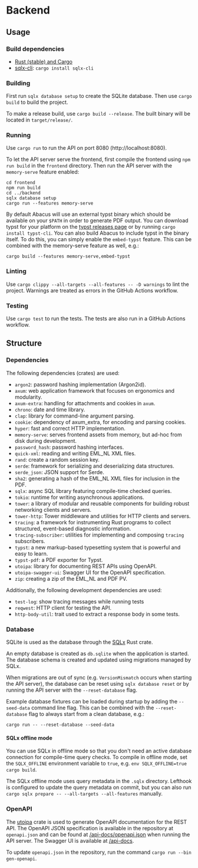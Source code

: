 # Backend

## Usage

### Build dependencies

- [Rust (stable) and Cargo](https://www.rust-lang.org/tools/install)
- [sqlx-cli](https://docs.rs/crate/sqlx-cli/latest): `cargo install sqlx-cli`

### Building

First run `sqlx database setup` to create the SQLite database.
Then use `cargo build` to build the project.

To make a release build, use `cargo build --release`.
The built binary will be located in `target/release/`.

### Running

Use `cargo run` to run the API on port 8080 (http://localhost:8080).

To let the API server serve the frontend, first compile the frontend using
`npm run build` in the `frontend` directory. Then run the API server with the
`memory-serve` feature enabled:

```shell
cd frontend
npm run build
cd ../backend
sqlx database setup
cargo run --features memory-serve
```

By default Abacus will use an external typst binary which should be available on
your `$PATH` in order to generate PDF output. You can download typst for your
platform on the [typst releases page] or by running `cargo install typst-cli`.
You can also build Abacus to include typst in the binary itself. To do this, you
can simply enable the `embed-typst` feature. This can be combined with the
memory-serve feature as well, e.g.:

```shell
cargo build --features memory-serve,embed-typst
```

[typst releases page]: https://github.com/typst/typst/releases

### Linting

Use `cargo clippy --all-targets --all-features -- -D warnings` to lint the project. Warnings are treated as errors in the GitHub Actions workflow.

### Testing

Use `cargo test` to run the tests. The tests are also run in a GitHub Actions workflow.

## Structure

### Dependencies

The following dependencies (crates) are used:

- `argon2`: password hashing implementation (Argon2id).
- `axum`: web application framework that focuses on ergonomics and modularity.
- `axum-extra`: handling for attachments and cookies in `axum`.
- `chrono`: date and time library.
- `clap`: library for command-line argument parsing.
- `cookie`: dependency of axum_extra, for encoding and parsing cookies.
- `hyper`: fast and correct HTTP implementation.
- `memory-serve`: serves frontend assets from memory, but ad-hoc from disk during development.
- `password_hash`: password hashing interfaces.
- `quick-xml`: reading and writing EML_NL XML files.
- `rand`: create a random session key.
- `serde`: framework for serializing and deserializing data structures.
- `serde_json`: JSON support for Serde.
- `sha2`: generating a hash of the EML_NL XML files for inclusion in the PDF.
- `sqlx`: async SQL library featuring compile-time checked queries.
- `tokio`: runtime for writing asynchronous applications.
- `tower`: a library of modular and reusable components for building robust networking clients and servers.
- `tower-http`: Tower middleware and utilities for HTTP clients and servers.
- `tracing`: a framework for instrumenting Rust programs to collect structured, event-based diagnostic information.
- `tracing-subscriber`: utilities for implementing and composing `tracing` subscribers.
- `typst`: a new markup-based typesetting system that is powerful and easy to learn.
- `typst-pdf`: a PDF exporter for Typst.
- `utoipa`: library for documenting REST APIs using OpenAPI.
- `utoipa-swagger-ui`: Swagger UI for the OpenAPI specification.
- `zip`: creating a zip of the EML_NL and PDF PV.

Additionally, the following development dependencies are used:

- `test-log`: show tracing messages while running tests
- `reqwest`: HTTP client for testing the API.
- `http-body-util`: trait used to extract a response body in some tests.

### Database

SQLite is used as the database through the [SQLx](https://github.com/launchbadge/sqlx) Rust crate.

An empty database is created as `db.sqlite` when the application is started.
The database schema is created and updated using migrations managed by SQLx.

When migrations are out of sync (e.g. `VersionMismatch` occurs when starting the API server),
the database can be reset using `sqlx database reset` or by running the API server with the
`--reset-database` flag.

Example database fixtures can be loaded during startup by adding the `--seed-data` command line
flag. This can be combined with the `--reset-database` flag to always start from a clean database,
e.g.:

```shell
cargo run -- --reset-database --seed-data
```

#### SQLx offline mode

You can use SQLx in offline mode so that you don't need an active database connection for compile-time query checks.
To compile in offline mode, set the `SQLX_OFFLINE` environment variable to `true`, e.g. `env SQLX_OFFLINE=true cargo build`.

The SQLx offline mode uses query metadata in the `.sqlx` directory.
Lefthook is configured to update the query metadata on commit, but you can also run `cargo sqlx prepare -- --all-targets --all-features` manually.

### OpenAPI

The [utoipa](https://github.com/juhaku/utoipa) crate is used to generate OpenAPI documentation for the REST API.
The OpenAPI JSON specification is available in the repository at `openapi.json` and can be found at [/api-docs/openapi.json](http://localhost:8080/api-docs/openapi.json) when running the API server.
The Swagger UI is available at [/api-docs](http://localhost:8080/api-docs).

To update `openapi.json` in the repository, run the command `cargo run --bin gen-openapi`.

